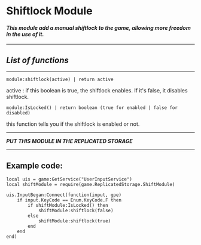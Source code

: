 # **Shiftlock Module**

#### *This module add a manual shiftlock to the game, allowing more freedom in the use of it.*

* * *

## ***List of functions***
---
    module:shiftlock(active) | return active
active : if this boolean is true, the shiftlock enables. If it's false, it disables shiftlock.
 

    module:IsLocked() | return boolean (true for enabled | false for disabled)
this function tells you if the shiftlock is enabled or not.

---
***PUT THIS MODULE IN THE REPLICATED STORAGE***

---
## Example code:
    local uis = game:GetService("UserInputService")
    local shiftModule = require(game.ReplicatedStorage.ShiftModule)

    uis.InputBegan:Connect(function(input, gpe)
        if input.KeyCode == Enum.KeyCode.F then
            if shiftModule:IsLocked() then
                shiftModule:shiftlock(false)
            else
                shiftModule:shiftlock(true)
            end
        end
    end)    
